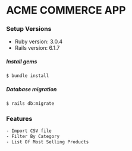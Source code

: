 # ACME COMMERCE APP

### Setup Versions
* Ruby version: 3.0.4
* Rails version: 6.1.7

##### Install gems
```sh
$ bundle install
```
##### Database migration
```sh
$ rails db:migrate 
```
### Features
```sh
- Import CSV file
- Filter By Category
- List Of Most Selling Products
```

